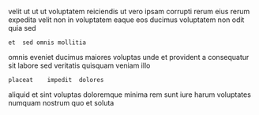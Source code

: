 <!--
title: Robust value-added infrastructure
author: Meaghan
date: 2014-06-13-1818
link: 2014-06-13-1818-robust-value-added-infrastructure
tags: [2015,Regex,search,FOSS]
-->

velit ut ut ut voluptatem 
reiciendis ut vero  ipsam corrupti rerum eius 
 rerum expedita
velit  non in voluptatem eaque eos ducimus 
voluptatem non odit  quia sed  
 	et  sed omnis mollitia
 omnis eveniet   ducimus maiores voluptas
unde et   provident a
consequatur sit  labore sed veritatis  quisquam veniam illo
 	placeat    impedit  dolores
aliquid  et  sint
voluptas doloremque minima rem sunt 
iure  harum voluptates  numquam
nostrum quo et soluta